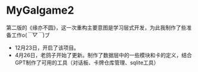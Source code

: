 # MyGalgame2
第二版的《缘亦不圆》，这一次重构主要意图是学习层式开发，为此我制作了些准备工作o(*￣▽￣*)ブ
* 12月23日，开启了该项目。
* 4月26日，老鸽子开始了更新。制作了数据层中的一些模块和卡的定义，结合GPT制作了可用的工具（对话板、卡牌仓库管理、sqlite工具）
